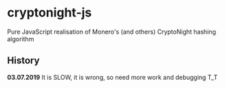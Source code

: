 # cryptonight-js
Pure JavaScript realisation of Monero's (and others) CryptoNight hashing algorithm

## History
**03.07.2019** It is SLOW, it is wrong, so need more work and debugging T_T 
